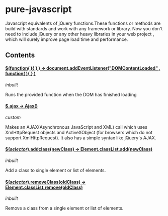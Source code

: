 # pure-javascript
Javascript equivalents of jQuery functions.These functions or methods are build with standards and work with any framework or library. Now you don't need to include jQuery or any other heavy libraries in your web project , which will surely improve page load time and performance.

## Contents

#### [$(function( ){ } ) -> document.addEventListener("DOMContentLoaded" , function( ){ } )](https://developer.mozilla.org/en-US/docs/Web/Events/DOMContentLoaded)
_inbuilt_

Runs the provided function when the DOM has finished loading


#### [$.ajax -> Ajax()](https://github.com/Sherlock2000/pure-javascript/blob/master/Ajax.js)
_custom_

Makes an AJAX(Asynchronous JavaScript and XML) call which uses XmlHttpRequest objects and ActiveXObject (for browsers which do not support XmlHttpRequest). It also has a simple syntax like jQuery's AJAX.
 
#### [$(_selector_).addclass(newClass)  -> Element.classList.add(newClass) ](https://github.com/Sherlock2000/pure-javascript/blob/master/addClass.js)
_inbuilt_

Add a class to single element or list of elements.

#### [$(_selector_).removeClass(oldClass) -> Element.classList.remove(oldClass)](https://github.com/Sherlock2000/pure-javascript/blob/master/removeClass.js)
_inbuilt_

Remove a class from a single element or list of elements.
